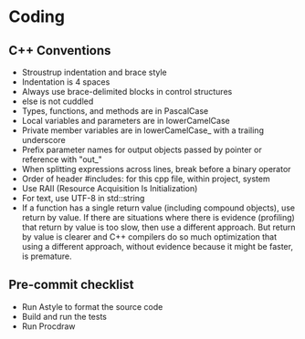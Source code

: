 Coding
======

C++ Conventions
---------------

- Stroustrup indentation and brace style
- Indentation is 4 spaces
- Always use brace-delimited blocks in control structures
- else is not cuddled
- Types, functions, and methods are in PascalCase
- Local variables and parameters are in lowerCamelCase
- Private member variables are in lowerCamelCase_ with a trailing underscore
- Prefix parameter names for output objects passed by pointer or
  reference with "out_"
- When splitting expressions across lines, break before a binary operator
- Order of header #includes: for this cpp file, within project, system
- Use RAII (Resource Acquisition Is Initialization)
- For text, use UTF-8 in std::string
- If a function has a single return value (including compound
  objects), use return by value. If there are situations where there
  is evidence (profiling) that return by value is too slow, then use a
  different approach. But return by value is clearer and C++ compilers
  do so much optimization that using a different approach, without
  evidence because it might be faster, is premature.

Pre-commit checklist
--------------------

- Run Astyle to format the source code
- Build and run the tests
- Run Procdraw
